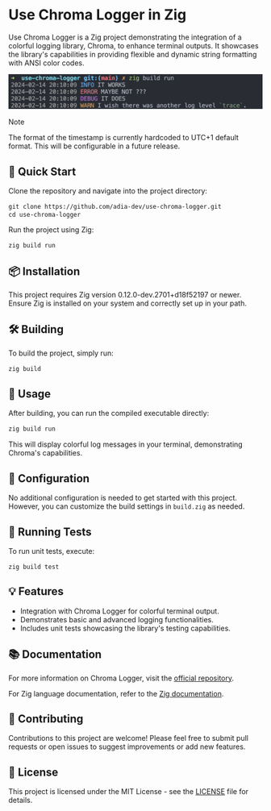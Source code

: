 # Use Chroma Logger in Zig

Use Chroma Logger is a Zig project demonstrating the integration of a colorful logging library, Chroma, to enhance terminal outputs. It showcases the library's capabilities in providing flexible and dynamic string formatting with ANSI color codes.

![Demo image](assets/chroma-logger.png)

> [!NOTE]
> The format of the timestamp is currently hardcoded to UTC+1 default format. This will be configurable in a future release.

## 🚀 Quick Start

Clone the repository and navigate into the project directory:

```
git clone https://github.com/adia-dev/use-chroma-logger.git
cd use-chroma-logger
```

Run the project using Zig:

```
zig build run
```

## 📦 Installation

This project requires Zig version 0.12.0-dev.2701+d18f52197 or newer. Ensure Zig is installed on your system and correctly set up in your path.

## 🛠️ Building

To build the project, simply run:

```bash
zig build
```

## 📝 Usage

After building, you can run the compiled executable directly:

```bash
zig build run
```

This will display colorful log messages in your terminal, demonstrating Chroma's capabilities.

## 🔧 Configuration

No additional configuration is needed to get started with this project. However, you can customize the build settings in `build.zig` as needed.

## 🧪 Running Tests

To run unit tests, execute:

```
zig build test
```

## 💡 Features

- Integration with Chroma Logger for colorful terminal output.
- Demonstrates basic and advanced logging functionalities.
- Includes unit tests showcasing the library's testing capabilities.

## 📚 Documentation

For more information on Chroma Logger, visit the [official repository](https://github.com/adia-dev/chroma-logger-zig).

For Zig language documentation, refer to the [Zig documentation](https://ziglang.org/documentation/master/).

## 🤝 Contributing

Contributions to this project are welcome! Please feel free to submit pull requests or open issues to suggest improvements or add new features.

## 📄 License

This project is licensed under the MIT License - see the [LICENSE](LICENSE) file for details.
